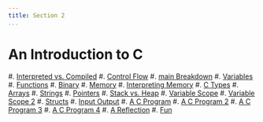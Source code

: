 ```yaml
---
title: Section 2
...
```


# An Introduction to C

#. [Interpreted vs. Compiled](1-interpreted-compiled.html)
#. [Control Flow](2-control-flow.html)
#. [main Breakdown](3-main-breakdown.html)
#. [Variables](4-variables.html)
#. [Functions](5-functions.html)
#. [Binary](6-binary.html)
#. [Memory](7-memory.html)
#. [Interpreting Memory](8-interpreting-memory.html)
#. [C Types](9-c-types.html)
#. [Arrays](10-arrays.html)
#. [Strings](11-strings.html)
#. [Pointers](12-pointers.html)
#. [Stack vs. Heap](13-stack-vs-heap.html)
#. [Variable Scope](14-scope.html)
#. [Variable Scope 2](15-scope2.html)
#. [Structs](16-structs.html)
#. [Input Output](17-io.html)
#. [A C Program](18-c-program.html)
#. [A C Program 2](19-c-program2.html)
#. [A C Program 3](20-c-program3.html)
#. [A C Program 4](21-c-program4.html)
#. [A Reflection](reflection.html)
#. [Fun](Fun/index.html)
